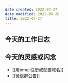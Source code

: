 ```yaml
---
date created: 2022-07-27
date modified: 2022-08-20
title: 2022-07-27
---
```


## 今天的工作日志

## 今天的灵感或闪念

- [[用emoji注册或配置域名]]
- [[微信群公告]]
